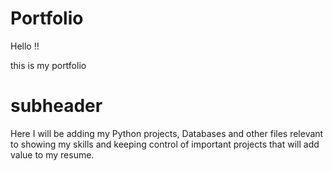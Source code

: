 # Portfolio

Hello !!

this is my portfolio

# subheader

Here I will be adding my Python projects, Databases and other files relevant to showing my skills and keeping control of important projects that will add value to my resume.
